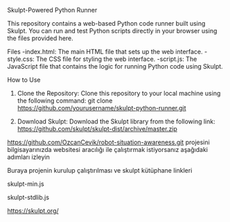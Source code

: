 Skulpt-Powered Python Runner

This repository contains a web-based Python code runner built using Skulpt. You can run and test Python scripts directly in your browser using the files provided here.

Files
-index.html: The main HTML file that sets up the web interface.
-style.css: The CSS file for styling the web interface.
-script.js: The JavaScript file that contains the logic for running Python code using Skulpt.

How to Use
1. Clone the Repository:
Clone this repository to your local machine using the following command:
git clone https://github.com/yourusername/skulpt-python-runner.git

2. Download Skulpt:
 Download the Skulpt library from the following link:
  https://github.com/skulpt/skulpt-dist/archive/master.zip













https://github.com/OzcanCevik/robot-situation-awareness.git projesini bilgisayarınızda websitesi aracılığı ile çalıştırmak istiyorsanız aşağıdaki adımları izleyin

Buraya projenin kurulup çalıştırılması ve skulpt kütüphane linkleri

skulpt-min.js    

skulpt-stdlib.js

https://skulpt.org/

